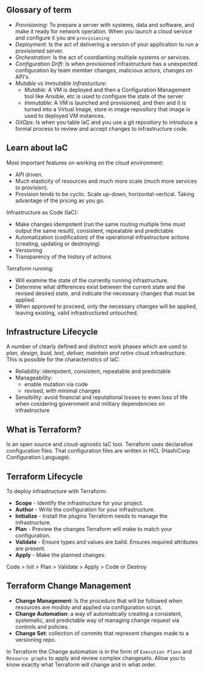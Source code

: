 ## Glossary of term

- _Provisioning_: To prepare a server with systems, data and software, and make it ready for network operation. When you launch a cloud service and configure it you are `provisioning`
- _Deployment_: Is the act of delivering a version of your application to run a provisioned server.
- _Orchestration_: Is the act of coordianting multiple systems or services.
- _Configuration Drift_: Is when provisioned infrastructure has a unexpected configuration by team member changes, malicious actors, changes on API's.
- _Mutable vs Immutable Infrastucture_:
  - _Mutable_: A VM is deployed and then a Configuration Management tool like Ansible, etc is used to configure the state of the server
  - _Immutable_: A VM is launched and provisioned, and then and it is turned into a Virtual Image, store in image repository that image is used to deployed VM instances.
- _GitOps_: Is when you table IaC and you use a git repository to introduce a formal process to review and accept changes to infrastructure code.

## Learn about IaC

Most important features on working on the cloud environment:

- API driven.
- Much elasticity of resources and much more scale (much more services to provision).
- Provision tends to be cyclic. Scale up-down, horizontal-vertical. Taking advantage of the pricing as you go.

Infrastructure as Code (IaC):

- Make changes idempotent (run the same routing multiple time must output the same result), consistent, repeatable and predictable
- Automatization (codification) of the operational infrastructure actions (creating, updating or destroying)
- Versioning
- Transparency of the history of actions

Terraform running:

- Will examine the state of the currently running infrastructure.
- Determine what differences exist between the current state and the revised desired state, and indicate the necessary changes that must be applied.
- When approved to proceed, only the necessary changes will be applied, leaving existing, valid infrastructured untouched.

## Infrastructure Lifecycle

A number of clearly defined and distinct work phases which are used to _plan, design, buid, test, deliver, maintain and retire_ cloud infrastructure.
This is possible for the characteristics of IaC:

- Reliability: idempotent, consistent, repeatable and predictable
- Manageability:
  - enable mutation via code
  - revised, with minimal changes
- Sensibility: avoid financial and reputational losses to even loss of life when cosidering government and military dependencies on infrastructure

## What is Terraform?

Is an open source and cloud-agnostic IaC tool. Terraform uses declarative configuration files. That configuration files are written in HCL
(HashiCorp Configuration Language).

## Terraform Lifecycle

To deploy infrastructure with Terraform:

- **Scope** - Identify the infrastructure for your project.
- **Author** - Write the configuration for your infrastructure.
- **Initialize** - Install the plugins Terraform needs to manage the infrastructure.
- **Plan** - Preview the changes Terraform will make to match your configuration.
- **Validate** - Ensure types and values are balid. Ensures required attributes are present.
- **Apply** - Make the planned changes.

Code > Init > Plan > Validate > Apply > Code or Destroy

## Terraform Change Management

- **Change Management**: Is the procedure that will be followed when resources are modidy and applied via configuration script.
- **Change Automation**: a way of automatically creating a consistent, systematic, and predictable way of managing change request via controls and policies.
- **Change Set**: collection of commits that represent changes made to a versioning repo.

In Terraform the Change automation is in the form of `Execution Plans` and `Resource graphs` to apply and review complex changesets. Allow you to know
exactly what Terraform will change and in what order.
